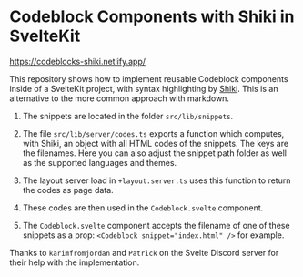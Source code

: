 # Codeblock Components with Shiki in SvelteKit

https://codeblocks-shiki.netlify.app/

This repository shows how to implement reusable Codeblock components inside of a SvelteKit project, with syntax highlighting by [Shiki](https://github.com/shikijs/shiki). This is an alternative to the more common approach with markdown.

1. The snippets are located in the folder `src/lib/snippets`.

2. The file `src/lib/server/codes.ts` exports a function which computes, with Shiki, an object with all HTML codes of the snippets. The keys are the filenames. Here you can also adjust the snippet path folder as well as the supported languages and themes.

3. The layout server load in `+layout.server.ts` uses this function to return the codes as page data.

4. These codes are then used in the `Codeblock.svelte` component.

5. The `Codeblock.svelte` component accepts the filename of one of these snippets as a prop: `<Codeblock snippet="index.html" />` for example.

Thanks to `karimfromjordan` and `Patrick` on the Svelte Discord server for their help with the implementation.

